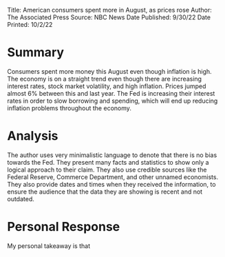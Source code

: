 Title: American consumers spent more in August, as prices rose
Author: The Associated Press
Source: NBC News
Date Published: 9/30/22
Date Printed: 10/2/22

# Summary
Consumers spent more money this August even though inflation is high. The economy is on a straight trend even though there are increasing interest rates, stock market volatility, and high inflation. Prices jumped almost 6% between this and last year. The Fed is increasing their interest rates in order to slow borrowing and spending, which will end up reducing inflation problems throughout the economy.

# Analysis
The author uses very minimalistic language to denote that there is no bias towards the Fed. They present many facts and statistics to show only a logical approach to their claim. They also use credible sources like the Federal Reserve, Commerce Department, and other unnamed economists. They also provide dates and times when they received the information, to ensure the audience that the data they are showing is recent and not outdated. 

# Personal Response
My personal takeaway is that 